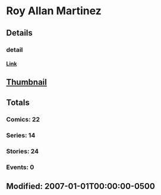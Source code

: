 # Roy Allan Martinez 
## Details
### detail
#### [Link](http://marvel.com/comics/creators/940/roy_allan_martinez?utm_campaign=apiRef&utm_source=225578a89fc76f3d20fbffda5d17a88d)
## [Thumbnail](http://i.annihil.us/u/prod/marvel/i/mg/b/40/image_not_available.jpg)
## Totals
### Comics: 22
### Series: 14
### Stories: 24
### Events: 0
## Modified: 2007-01-01T00:00:00-0500